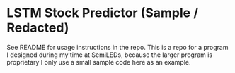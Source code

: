 # LSTM Stock Predictor (Sample / Redacted)
See README for usage instructions in the repo. This is a repo for a program I designed during my time at SemiLEDs, because the larger program is proprietary I only use a small sample code here as an example.
